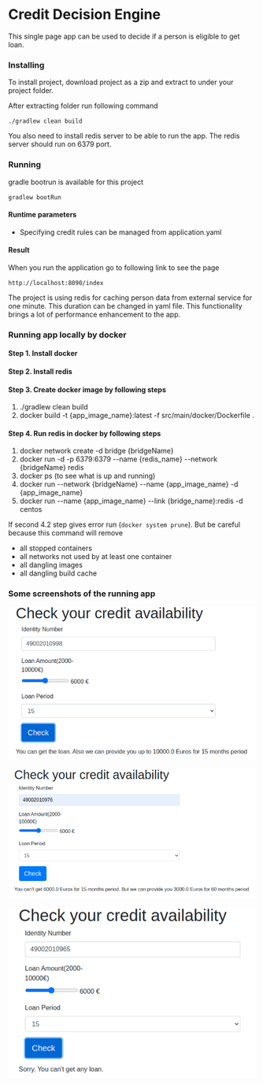 # Credit Decision Engine
This single page app can be used to decide if a person is eligible to get loan.

### Installing

To install project, download project as a zip and extract to under your project folder. 

After extracting folder run following command

```
./gradlew clean build
```

You also need to install redis server to be able to run the app. The redis server should run on 6379 port.

### Running

gradle bootrun is available for this project
```
gradlew bootRun
```

#### Runtime parameters
* Specifying credit rules can be managed from application.yaml

#### Result
When you run the application go to following link to see the page
```
http://localhost:8090/index
```

The project is using redis for caching person data from external service for one minute. This duration can be changed in yaml file.
This functionality brings a lot of performance enhancement to the app.


### Running app locally by docker

#### Step 1. Install docker
#### Step 2. Install redis
#### Step 3. Create docker image by following steps
1. ./gradlew clean build
2. docker build -t {app_image_name}:latest -f src/main/docker/Dockerfile .

#### Step 4. Run redis in docker by following steps
1. docker network create -d bridge {bridgeName}
2. docker run -d -p 6379:6379 --name {redis_name} --network {bridgeName} redis 
3. docker ps (to see what is up and running)
4. docker run --network {bridgeName} --name {app_image_name} -d {app_image_name}
5. docker run --name {app_image_name} --link {bridge_name}:redis -d centos

If second 4.2 step gives error run (`docker system prune`). But be careful because this command will remove
  - all stopped containers
  - all networks not used by at least one container
  - all dangling images
  - all dangling build cache

### Some screenshots of the running app

![](./screenshots/user_can_get_higher_loan.png)

![](./screenshots/user_can_get_lower_loan.png)

![](./screenshots/user_cant_get_any_loan.png)
